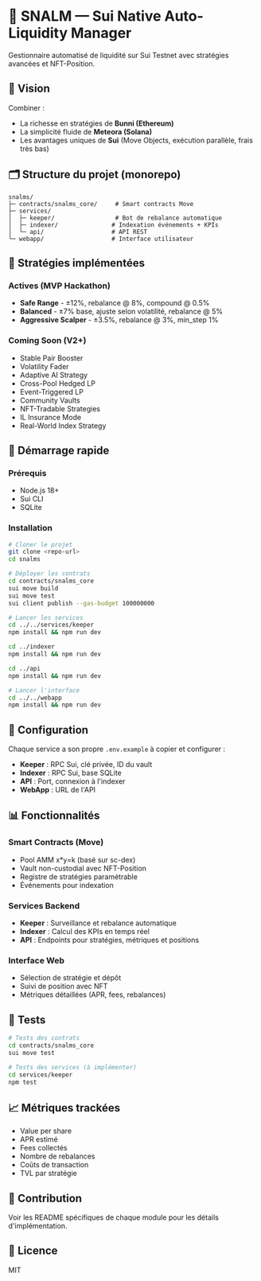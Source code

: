 # 📑 SNALM — Sui Native Auto-Liquidity Manager

Gestionnaire automatisé de liquidité sur Sui Testnet avec stratégies avancées et NFT-Position.

## 🎯 Vision

Combiner :
- La richesse en stratégies de **Bunni (Ethereum)**
- La simplicité fluide de **Meteora (Solana)** 
- Les avantages uniques de **Sui** (Move Objects, exécution parallèle, frais très bas)

## 🗂️ Structure du projet (monorepo)

```
snalms/
├─ contracts/snalms_core/     # Smart contracts Move
├─ services/
│  ├─ keeper/                 # Bot de rebalance automatique
│  ├─ indexer/               # Indexation événements + KPIs
│  └─ api/                   # API REST
└─ webapp/                   # Interface utilisateur
```

## 🧩 Stratégies implémentées

### Actives (MVP Hackathon)
- **Safe Range** - ±12%, rebalance @ 8%, compound @ 0.5%
- **Balanced** - ±7% base, ajuste selon volatilité, rebalance @ 5%
- **Aggressive Scalper** - ±3.5%, rebalance @ 3%, min_step 1%

### Coming Soon (V2+)
- Stable Pair Booster
- Volatility Fader
- Adaptive AI Strategy
- Cross-Pool Hedged LP
- Event-Triggered LP
- Community Vaults
- NFT-Tradable Strategies
- IL Insurance Mode
- Real-World Index Strategy

## 🚀 Démarrage rapide

### Prérequis
- Node.js 18+
- Sui CLI
- SQLite

### Installation

```bash
# Cloner le projet
git clone <repo-url>
cd snalms

# Déployer les contrats
cd contracts/snalms_core
sui move build
sui move test
sui client publish --gas-budget 100000000

# Lancer les services
cd ../../services/keeper
npm install && npm run dev

cd ../indexer  
npm install && npm run dev

cd ../api
npm install && npm run dev

# Lancer l'interface
cd ../../webapp
npm install && npm run dev
```

## 🔧 Configuration

Chaque service a son propre `.env.example` à copier et configurer :

- **Keeper** : RPC Sui, clé privée, ID du vault
- **Indexer** : RPC Sui, base SQLite  
- **API** : Port, connexion à l'indexer
- **WebApp** : URL de l'API

## 📊 Fonctionnalités

### Smart Contracts (Move)
- Pool AMM x*y=k (basé sur sc-dex)
- Vault non-custodial avec NFT-Position
- Registre de stratégies paramétrable
- Événements pour indexation

### Services Backend
- **Keeper** : Surveillance et rebalance automatique
- **Indexer** : Calcul des KPIs en temps réel
- **API** : Endpoints pour stratégies, métriques et positions

### Interface Web
- Sélection de stratégie et dépôt
- Suivi de position avec NFT
- Métriques détaillées (APR, fees, rebalances)

## 🧪 Tests

```bash
# Tests des contrats
cd contracts/snalms_core
sui move test

# Tests des services (à implémenter)
cd services/keeper
npm test
```

## 📈 Métriques trackées

- Value per share
- APR estimé
- Fees collectés
- Nombre de rebalances
- Coûts de transaction
- TVL par stratégie

## 🤝 Contribution

Voir les README spécifiques de chaque module pour les détails d'implémentation.

## 📄 Licence

MIT
